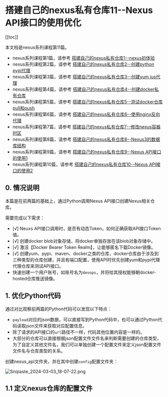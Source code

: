 #  搭建自己的nexus私有仓库11--Nexus API接口的使用优化

[[toc]]

本文档是nexus系列课程第11篇。

- nexus系列课程第1篇，请参考 [搭建自己的nexus私有仓库1--nexus初体验](./create_your_nexus.md)
- nexus系列课程第2篇，请参考 [搭建自己的nexus私有仓库2--创建python pypi代理](./create_your_nexus_2.md)
- nexus系列课程第3篇，请参考 [搭建自己的nexus私有仓库3--创建yum ius代理](./create_your_nexus_3.md)
- nexus系列课程第4篇，请参考 [搭建自己的nexus私有仓库4--创建docker私有仓库](./create_your_nexus_4_docker_proxy.md)
- nexus系列课程第5篇，请参考 [搭建自己的nexus私有仓库5--测试docker仓库pull和push](./create_your_nexus_5_test_docker_proxy.md)
- nexus系列课程第6篇，请参考 [搭建自己的nexus私有仓库6--使用nginx反向代理](./create_your_nexus_6_nginx_proxy.md)
- nexus系列课程第7篇，请参考 [搭建自己的nexus私有仓库7--修改nexus容器时区](./create_your_nexus_7_change_timezone.md)
- nexus系列课程第8篇，请参考 [搭建自己的nexus私有仓库8--Nexus3的数据库结构](./create_your_nexus_8_nexus_database.md) 
- nexus系列课程第9篇，请参考 [搭建自己的nexus私有仓库9--Nexus API接口的使用1](./create_your_nexus_9_nexus_api.md)
- nexus系列课程第10篇，请参考 [搭建自己的nexus私有仓库10--Nexus API接口的使用2](./create_your_nexus_10_nexus_api_2.md)
## 0. 情况说明

本篇是在前两篇的基础上，通过Python调用Nexus API接口创建Nexus相关仓库。

需要完成以下需求：


- [√] Neuxs API接口调用时，是否有动态Token，如何正确获取API接口Token值。
- [√] 创建docker blob对象存储，将docker单独存放在该blob对象存储中。
- [√] 激活【Docker Bearer Token Realm】，让能够匿名下载Docker镜像。
- [√] 创建yum、pypi、maven、docker之类的仓库，docker仓库由于涉及到三种类型的仓库创建，并且有端口配置，使用API时优先创建yum和pypi代理代理仓库来测试API接口。
- 快速创建一个用户账号，如账号名为`devops`，并将给其授权能够朝docker-hosted仓库推送镜像。



## 1. 优化Python代码

通过对比观察前两篇的Python代码可以发现以下特点：

- `payload`对应的json数据，可以直接写到Python代码中，也可以通过Python代码读取json文件来获取对应配置信息。
- 除了请求的API接口的`url`路径不一样，代码其他位置内容是一样的。
- 大部分的仓库可以直接根据json配置文件文件名来判断需要创建的仓库类型，为了自定义其他文件名，我们可以单独创建一个配置文件来定义json配置文件文件名与仓库类型的关系。

创建nexus_api文件夹，并在其中创建`config`配置文件夹：

![Snipaste_2024-03-03_18-07-22.png](/img/Snipaste_2024-03-03_18-07-22.png)



## 1.1 定义nexus仓库的配置文件

